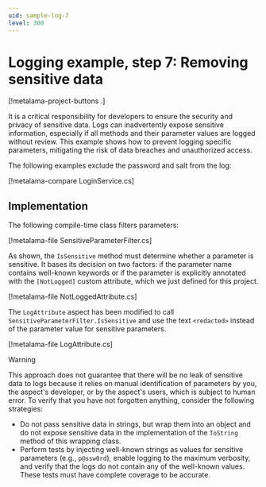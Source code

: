 ```yaml
---
uid: sample-log-7
level: 300
---
```


# Logging example, step 7: Removing sensitive data

[!metalama-project-buttons .]

It is a critical responsibility for developers to ensure the security and privacy of sensitive data. Logs can inadvertently expose sensitive information, especially if all methods and their parameter values are logged without review. This example shows how to prevent logging specific parameters, mitigating the risk of data breaches and unauthorized access.

The following examples exclude the password and salt from the log:

[!metalama-compare LoginService.cs]

## Implementation

The following compile-time class filters parameters:

[!metalama-file SensitiveParameterFilter.cs]

As shown, the `IsSensitive` method must determine whether a parameter is sensitive. It bases its decision on two factors: if the parameter name contains well-known keywords or if the parameter is explicitly annotated with the `[NotLogged]` custom attribute, which we just defined for this project.

[!metalama-file NotLoggedAttribute.cs]

The `LogAttribute` aspect has been modified to call `SensitiveParameterFilter.IsSensitive` and use the text `<redacted>` instead of the parameter value for sensitive parameters.

[!metalama-file LogAttribute.cs]

> [!WARNING]
> This approach does not guarantee that there will be no leak of sensitive data to logs because it relies on manual identification of parameters by you, the aspect's developer, or by the aspect's users, which is subject to human error. To verify that you have not forgotten anything, consider the following strategies:
>
>  * Do not pass sensitive data in strings, but wrap them into an object and do not expose sensitive data in the implementation of the `ToString` method of this wrapping class.
>  * Perform tests by injecting well-known strings as values for sensitive parameters (e.g., `p@ssw0rd`), enable logging to the maximum verbosity, and verify that the logs do not contain any of the well-known values. These tests must have complete coverage to be accurate.
